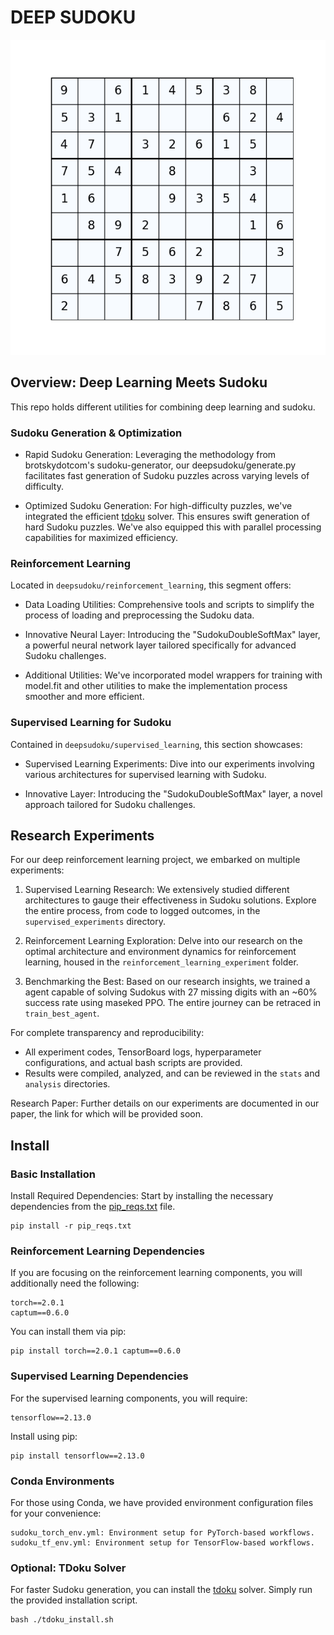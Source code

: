 # DEEP SUDOKU

![sth](imgs/animation.gif)

## Overview: Deep Learning Meets Sudoku

This repo holds different utilities for combining deep learning and sudoku.

### Sudoku Generation & Optimization

- Rapid Sudoku Generation: Leveraging the methodology from brotskydotcom's sudoku-generator, our deepsudoku/generate.py facilitates fast generation of Sudoku puzzles across varying levels of difficulty.

- Optimized Sudoku Generation: For high-difficulty puzzles, we've integrated the efficient [tdoku](https://github.com/t-dillon/tdoku/tree/master) solver. This ensures swift generation of hard Sudoku puzzles. We've also equipped this with parallel processing capabilities for maximized efficiency.

### Reinforcement Learning

Located in `deepsudoku/reinforcement_learning`, this segment offers:

- Data Loading Utilities: Comprehensive tools and scripts to simplify the process of loading and preprocessing the Sudoku data.

- Innovative Neural Layer: Introducing the "SudokuDoubleSoftMax" layer, a powerful neural network layer tailored specifically for advanced Sudoku challenges.

- Additional Utilities: We've incorporated model wrappers for training with model.fit and other utilities to make the implementation process smoother and more efficient.

### Supervised Learning for Sudoku

Contained in `deepsudoku/supervised_learning`, this section showcases:

- Supervised Learning Experiments: Dive into our experiments involving various architectures for supervised learning with Sudoku.

- Innovative Layer: Introducing the "SudokuDoubleSoftMax" layer, a novel approach tailored for Sudoku challenges.

## Research Experiments
For our deep reinforcement learning project, we embarked on multiple experiments:

1. Supervised Learning Research: We extensively studied different architectures to gauge their effectiveness in Sudoku solutions. Explore the entire process, from code to logged outcomes, in the `supervised_experiments` directory.

2. Reinforcement Learning Exploration: Delve into our research on the optimal architecture and environment dynamics for reinforcement learning, housed in the `reinforcement_learning_experiment` folder.

3. Benchmarking the Best: Based on our research insights, we trained a agent capable of solving Sudokus with 27 missing digits with an ~60% success rate using maseked PPO. The entire journey can be retraced in `train_best_agent`.

For complete transparency and reproducibility:

- All experiment codes, TensorBoard logs, hyperparameter configurations, and actual bash scripts are provided.
- Results were compiled, analyzed, and can be reviewed in the `stats` and `analysis` directories.

Research Paper: Further details on our experiments are documented in our paper, the link for which will be provided soon.





## Install

### Basic Installation

Install Required Dependencies: Start by installing the necessary dependencies from the [pip_reqs.txt](pip_reqs.txt) file.

    pip install -r pip_reqs.txt


### Reinforcement Learning Dependencies
If you are focusing on the reinforcement learning components, you will additionally need the following:

    torch==2.0.1
    captum==0.6.0

You can install them via pip:

    pip install torch==2.0.1 captum==0.6.0


### Supervised Learning Dependencies
For the supervised learning components, you will require:

    tensorflow==2.13.0

Install using pip:

    pip install tensorflow==2.13.0

### Conda Environments
For those using Conda, we have provided environment configuration files for your convenience:

    sudoku_torch_env.yml: Environment setup for PyTorch-based workflows.
    sudoku_tf_env.yml: Environment setup for TensorFlow-based workflows.

### Optional: TDoku Solver
For faster Sudoku generation, you can install the  [tdoku](https://github.com/t-dillon/tdoku/tree/master) solver. Simply run the provided installation script.

    bash ./tdoku_install.sh